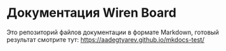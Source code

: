 # Документация Wiren Board

Это репозиторий файлов документации в формате Markdown, готовый результат смотрите тут: https://aadegtyarev.github.io/mkdocs-test/
